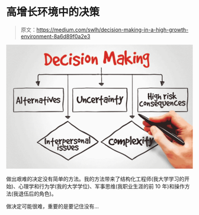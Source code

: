 # 高增长环境中的决策

> 原文：<https://medium.com/swlh/decision-making-in-a-high-growth-environment-8a6d89f0a2e3>

![](img/4337c269d5112391c2d68bf74576d802.png)

做出艰难的决定没有简单的方法。我的方法带来了结构化工程师(我大学学习的开始)、心理学和行为学(我的大学学位)、军事思维(我职业生涯的前 10 年)和操作方法(我退伍后的角色)。

做决定可能很难，重要的是要记住没有…